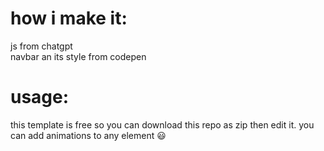 # how i make it:
js from chatgpt <br />
navbar an its style from codepen
# usage:
this template is free so you can download this repo as zip then edit it. you can add animations to any element :smiley: 
